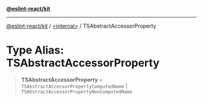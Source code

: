 [**@eslint-react/kit**](../../README.md)

***

[@eslint-react/kit](../../README.md) / [\<internal\>](../README.md) / TSAbstractAccessorProperty

# Type Alias: TSAbstractAccessorProperty

> **TSAbstractAccessorProperty** = `TSAbstractAccessorPropertyComputedName` \| `TSAbstractAccessorPropertyNonComputedName`
